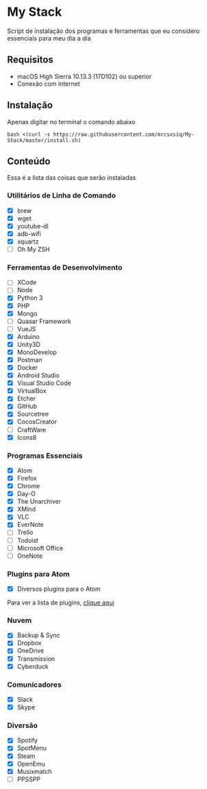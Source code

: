 # My Stack

Script de instalação dos programas e ferramentas que eu considero essenciais para meu dia a dia 

## Requisitos

- macOS High Sierra 10.13.3 (17D102) ou superior
- Conexão com internet

## Instalação

Apenas digitar no terminal o comando abaixo

```
bash <(curl -s https://raw.githubusercontent.com/mrcsxsiq/My-Stack/master/install.sh)
```

## Conteúdo

Essa é a lista das coisas que serão instaladas

### Utilitários de Linha de Comando

- [X] brew
- [X] wget
- [X] youtube-dl
- [X] adb-wifi
- [X] xquartz
- [ ] Oh My ZSH

### Ferramentas de Desenvolvimento

- [ ] XCode
- [ ] Node
- [X] Python 3
- [X] PHP
- [X] Mongo
- [ ] Quasar Framework
- [ ] VueJS
- [X] Arduino
- [X] Unity3D
- [X] MonoDevelop
- [X] Postman
- [X] Docker
- [X] Android Studio
- [X] Visual Studio Code
- [X] VirtualBox
- [X] Etcher
- [X] GitHub
- [X] Sourcetree
- [X] CocosCreator
- [ ] CraftWare
- [X] Icons8

### Programas Essenciais

- [X] Atom
- [X] Firefox
- [X] Chrome
- [X] Day-O
- [X] The Unarchiver
- [X] XMind
- [X] VLC
- [X] EverNote
- [ ] Trello
- [ ] Todoist
- [ ] Microsoft Office
- [ ] OneNote

### Plugins para Atom

- [X] Diversos plugins para o Atom

Para ver a lista de plugins, [clique aqui](https://gist.github.com/mrcsxsiq/7729d03b268155a862352f61bb22778e)

### Nuvem

- [X] Backup & Sync
- [X] Dropbox
- [X] OneDrive
- [X] Transmission
- [X] Cyberduck

### Comunicadores

- [X] Slack
- [X] Skype

### Diversão

- [X] Spotify
- [X] SpotMenu
- [X] Steam
- [X] OpenEmu
- [X] Musixmatch
- [ ] PPSSPP
